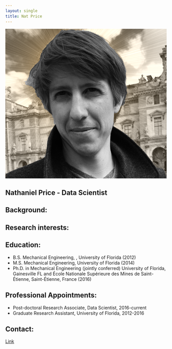 ```yaml
---
layout: single
title: Nat Price
--- 
```



![center](/assets/images/nprice.png)



## Nathaniel Price - Data Scientist

## Background:


## Research interests:


## Education: 
* B.S. Mechanical Engineering, , University of Florida (2012)
* M.S. Mechanical Engineering, University of Florida (2014)
* Ph.D. in Mechanical Engineering (jointly conferred) University of Florida, Gainesville FL and École Nationale Supérieure des Mines de Saint-Étienne, Saint-Étienne, France (2016)

## Professional Appointments: 
* Post-doctoral Research Associate, Data Scientist, 2016-current
* Graduate Research Assistant, University of Florida, 2012-2016


## Contact: 
[Link](http://snr.unl.edu/aboutus/who/people/faculty-member.asp?pid=2366)
